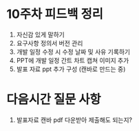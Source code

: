 # 10주차 피드백 정리
1. 자신감 있게 말하기
2. 요구사항 정의서 버전 관리
3. 개발 일정 수정 시 수정 날짜 및 사유 기록하기
4. PPT에 개발 일정 간트 차트 캡쳐 이미지 추가
5. 발표 자료 ppt 추가 구성 (캔바로 만드는 중)

# 다음시간 질문 사항
1. 발표자료 캔바 pdf 다운받아 제출해도 되는지?
